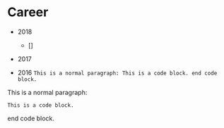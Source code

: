 # Career
+ 2018
  + []


+ 2017


+ 2016
``` This is a normal paragraph: This is a code block. end code block. ```

This is a normal paragraph:

    This is a code block.
end code block.
